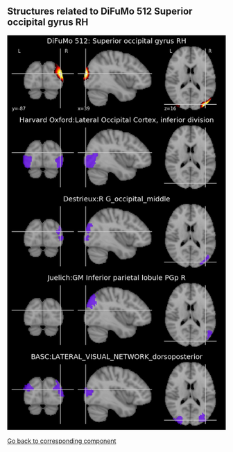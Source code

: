


## Structures related to DiFuMo 512 Superior occipital gyrus RH

![431](431.jpg "Structures related to DiFuMo 512 Superior occipital gyrus RH")

[Go back to corresponding component](https://parietal-inria.github.io/DiFuMo/512/html/431.html)